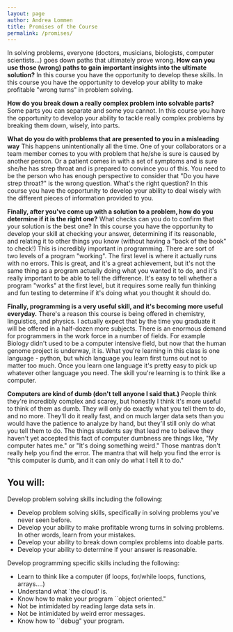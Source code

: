 ```yaml
---
layout: page
author: Andrea Lommen
title: Promises of the Course 
permalink: /promises/
---
```


In solving problems, everyone (doctors, musicians,
biologists, computer scientists...) goes down paths that ultimately
prove wrong.  **How can you use those (wrong) paths to gain important
insights into the ultimate solution?**  In this course you have the
opportunity to develop these skills. In this course you have the
opportunity to develop your ability to make profitable "wrong turns"
in problem solving.

**How do you break down a really complex problem into solvable parts?**
Some parts you can separate and some you cannot.  In this course you
have the opportunity to develop your ability to tackle really complex
problems by breaking them down, wisely, into parts.

**What do you do with problems that are presented to you in a misleading
way**  This happens unintentionally all the time. One of your
collaborators or a team member comes to you with problem that he/she
is sure is caused by another person.  Or a patient comes in with a set
of symptoms and is sure she/he has strep throat and is prepared to
convince you of this.  You need to be the person who has enough
perspective to consider that "Do you have strep throat?" is the wrong
question.  What's the right question?  In this course you have the
opportunity to develop your ability to deal wisely with the different
pieces of information provided to you.

**Finally, after you've come up with a solution to a problem, how do you
determine if it is the right one?**  What checks can you do to confirm
that your solution is the best one?  In this course you have the
opportunity to develop your skill at checking your answer, determining
if its reasonable, and relating it to other things you know (without
having a "back of the book" to check!)
This is incredibly important in programming. There are sort of two levels
of a program "working". The first level is where it actually runs with
no errors. This is great, and it's a great achievement, but it's not
the same thing as a program actually doing what you wanted it to do,
and it's really important to be able to tell the difference. It's easy
to tell whether a program "works" at the first level, but it requires
some really fun thinking and fun testing to determine if it's doing
what you thought it should do.

**Finally, programming is a very useful skill, and it's becoming more useful
everyday.** There's a reason this course is being offered in
chemistry, linguistics, and physics. I actually expect
that by the time you graduate it will be offered in a half-dozen more subjects.
There is an enormous demand for programmers in the work force in a number of fields.
For example Biology didn't used to be a computer intensive field, but now that
the human genome project is underway, it is. What you're learning in this class
is one language - python, but which language you learn first turns out not to
matter too much. Once you learn one language it's pretty easy to pick up whatever
other language you need. The skill you're learning is to think like a computer.

**Computers are kind of dumb (don't tell anyone I said that.)** People think they're
incredibly complex and scarey, but honestly I think it's more useful to think of
them as dumb. They will only do exactly what you tell them to do, and no more.
They'll do it really fast, and on much larger data sets than you would have the
patience to analyze by hand, but they'll still only do what you tell them to
do. The things students say that lead me to believe they haven't yet accepted
this fact of computer dumbness are things like, "My computer hates me." or "It's doing
something weird." Those mantras don't really help you find the error. The mantra that
will help you find the error is "this computer is dumb, and it can only do
what I tell it to do."

## You will:<br>
Develop problem solving skills including the following:
* Develop problem solving skills, specifically in solving problems you've never seen before.
* Develop your ability to make profitable wrong turns in solving problems.  In other words, learn from your mistakes.
* Develop your ability to break down complex problems into doable parts.
* Develop your ability to determine if your answer is reasonable.

Develop programming specific skills including the following:
* Learn to think like a computer (if loops, for/while loops, functions, arrays....)
* Understand what `the cloud' is.
* Know how to make your program ``object oriented."
* Not be intimidated by reading large data sets in.
* Not be intimidated by weird error messages.
* Know how to ``debug" your program.
